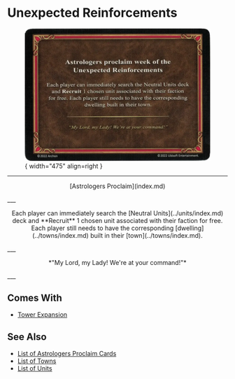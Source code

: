 # Unexpected Reinforcements

<figure markdown="span">

![Unexpected Reinforcements](../assets/astrologers_proclaim-unexpected_reinforcements.webp){ width="475" align=right }

</figure>

___
<p style="text-align: center;" markdown>[Astrologers Proclaim](index.md)</p>
___
<p style="text-align: center;" markdown>Each player can immediately search the [Neutral Units](../units/index.md) deck and **Recruit** 1 chosen unit associated with their faction for free. Each player still needs to have the corresponding [dwelling](../towns/index.md) built in their [town](../towns/index.md).</p>
___
<p style="text-align: center;" markdown>*"My Lord, my Lady! We're at your command!"*</p>
___


## Comes With

- [Tower Expansion](../content.md)


## See Also

- [List of Astrologers Proclaim Cards](index.md)
- [List of Towns](../towns/index.md)
- [List of Units](../units/index.md)
